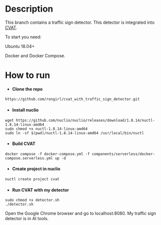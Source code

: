 # Description
This branch contains a traffic sign detector. This detector is integrated into [СVAT](https://github.com/opencv/cvat).

To start you need:

Ubuntu 18.04+

Docker and Docker Compose.

# How to run
- #### Clone the repo
```shell 
https://github.com/rongirl/cvat_with_traffic_sign_detector.git
```
- ####  Install nuclio 
```shell
wget https://github.com/nuclio/nuclio/releases/download/1.8.14/nuctl-1.8.14-linux-amd64
sudo chmod +x nuctl-1.8.14-linux-amd64
sudo ln -sf $(pwd)/nuctl-1.8.14-linux-amd64 /usr/local/bin/nuctl
```
- #### Build CVAT 
```shell 
docker compose -f docker-compose.yml -f components/serverless/docker-compose.serverless.yml up -d
```
- #### Create project in nuclio
```shell 
nuctl create project cvat
```
- #### Run CVAT with my detector
```shell 
sudo chmod +x detector.sh
./detector.sh
```
Open the Google Chrome browser and go to localhost:8080. My traffic sign detector is in AI tools.
